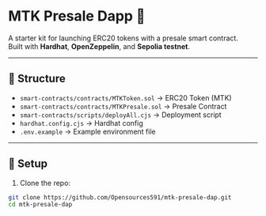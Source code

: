 # MTK Presale Dapp 🚀

A starter kit for launching ERC20 tokens with a presale smart contract.  
Built with **Hardhat**, **OpenZeppelin**, and **Sepolia testnet**.

---

## 📂 Structure
- `smart-contracts/contracts/MTKToken.sol` → ERC20 Token (MTK)
- `smart-contracts/contracts/MTKPresale.sol` → Presale Contract
- `smart-contracts/scripts/deployAll.cjs` → Deployment script
- `hardhat.config.cjs` → Hardhat config
- `.env.example` → Example environment file

---

## 🔧 Setup

1. Clone the repo:
```bash
git clone https://github.com/Opensources591/mtk-presale-dap.git
cd mtk-presale-dap
